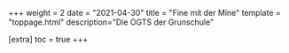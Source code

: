 +++
weight = 2
date = "2021-04-30"
title = "Fine mit der Mine"
template = "toppage.html"
description="Die OGTS der Grunschule"

[extra]
toc = true
+++